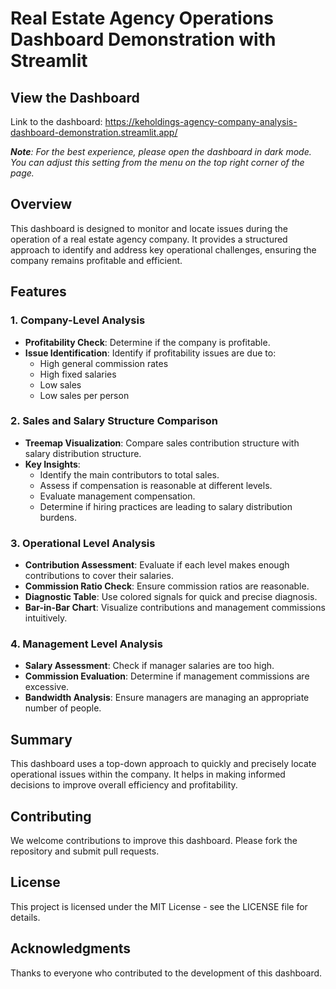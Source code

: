 # Real Estate Agency Operations Dashboard Demonstration with Streamlit

## View the Dashboard
Link to the dashboard: https://keholdings-agency-company-analysis-dashboard-demonstration.streamlit.app/

***Note**: For the best experience, please open the dashboard in dark mode. You can adjust this setting from the menu on the top right corner of the page.*

## Overview

This dashboard is designed to monitor and locate issues during the operation of a real estate agency company. It provides a structured approach to identify and address key operational challenges, ensuring the company remains profitable and efficient.

## Features

### 1. Company-Level Analysis
- **Profitability Check**: Determine if the company is profitable.
- **Issue Identification**: Identify if profitability issues are due to:
  - High general commission rates
  - High fixed salaries
  - Low sales
  - Low sales per person

### 2. Sales and Salary Structure Comparison
- **Treemap Visualization**: Compare sales contribution structure with salary distribution structure.
- **Key Insights**:
  - Identify the main contributors to total sales.
  - Assess if compensation is reasonable at different levels.
  - Evaluate management compensation.
  - Determine if hiring practices are leading to salary distribution burdens.

### 3. Operational Level Analysis
- **Contribution Assessment**: Evaluate if each level makes enough contributions to cover their salaries.
- **Commission Ratio Check**: Ensure commission ratios are reasonable.
- **Diagnostic Table**: Use colored signals for quick and precise diagnosis.
- **Bar-in-Bar Chart**: Visualize contributions and management commissions intuitively.

### 4. Management Level Analysis
- **Salary Assessment**: Check if manager salaries are too high.
- **Commission Evaluation**: Determine if management commissions are excessive.
- **Bandwidth Analysis**: Ensure managers are managing an appropriate number of people.

## Summary

This dashboard uses a top-down approach to quickly and precisely locate operational issues within the company. It helps in making informed decisions to improve overall efficiency and profitability.

## Contributing

We welcome contributions to improve this dashboard. Please fork the repository and submit pull requests.

## License

This project is licensed under the MIT License - see the LICENSE file for details.

## Acknowledgments

Thanks to everyone who contributed to the development of this dashboard.
